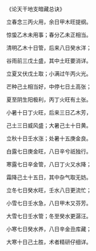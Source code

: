 《论天干地支暗藏总诀》

立春念三丙火用，余日甲木旺提纲。

惊蛰乙木未用事；春分乙未正相当。

清明乙木十日管，后来八日癸水洋；

谷雨前三戊土盛，其中土旺要消详。

立夏又伏戊土取；小满过午丙火光。

芒种己土相当好，中停七日土高张；

夏至阴生阳极利，丙丁火旺有土张。

小暑十日丁火旺，后来三日乙木芳，

己土三日威风盛；大暑己土十日黄。

立秋十日壬水涨；处暑十五庚金良。

白露七日庚金旺，八日辛兮祇独行。

寒露七日辛金管，八日丁火又水降；

霜降己土十五日，其中杂气取无妨。

立冬七日癸水旺，壬水八日更流忙；

小雪七日壬水急，八日甲木又芬芳。

大雪七日壬水管；冬至癸水更潺汪。

小寒七日癸水养，八日辛金丑库藏；

大寒十日己土胜，术者精研仔细详。

